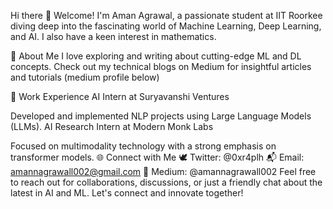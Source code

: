 Hi there 👋
Welcome! I'm Aman Agrawal, a passionate student at IIT Roorkee diving deep into the fascinating world of Machine Learning, Deep Learning, and AI. I also have a keen interest in mathematics.

🌟 About Me
I love exploring and writing about cutting-edge ML and DL concepts. Check out my technical blogs on Medium for insightful articles and tutorials (medium profile below)

💼 Work Experience
AI Intern at Suryavanshi Ventures

Developed and implemented NLP projects using Large Language Models (LLMs).
AI Research Intern at Modern Monk Labs

Focused on multimodality technology with a strong emphasis on transformer models.
🌐 Connect with Me
🕊️ Twitter: @0xr4plh
📬 Email: amannagrawall002@gmail.com
💬 Medium: @amannagrawall002
Feel free to reach out for collaborations, discussions, or just a friendly chat about the latest in AI and ML. Let's connect and innovate together!



<!--
**0xr4plh/0xr4plh** is a ✨ _special_ ✨ repository because its `README.md` (this file) appears on your GitHub profile.

Here are some ideas to get you started:

- 🔭 I’m currently working on ...
- 🌱 I’m currently learning ...
- 👯 I’m looking to collaborate on ...
- 🤔 I’m looking for help with ...
- 💬 Ask me about ...
- 📫 How to reach me: ...
- 😄 Pronouns: ...
- ⚡ Fun fact: ...
-->
